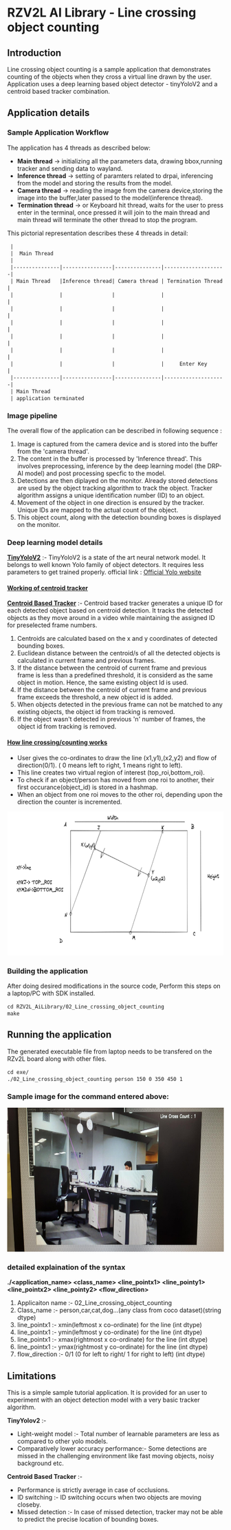 # RZV2L AI Library - Line crossing object counting

## Introduction
Line crossing object counting is a sample application that demonstrates counting of the objects when they cross a virtual line drawn by the user.
Application uses a deep learning based object detector - tinyYoloV2 and a centroid based tracker combination. 

## Application details

### Sample Application Workflow

The application has 4 threads as described below:
- **Main thread** -> initializing all the parameters data, drawing bbox,running tracker and sending data to wayland.
- **Inference thread** -> setting of paramters related to drpai, inferencing from the model and storing the results from the model.
- **Camera thread** -> reading the image from the camera device,storing the image into the buffer,later passed to the model(inference thread).
- **Termination thread** -> or Keyboard hit thread, waits for the user to press enter in the terminal, once pressed it will join to the main thread and main thread will terminate the other thread to stop the program.

This pictorial representation describes these 4 threads in detail:

     |
     |  Main Thread
     |
     |---------------|----------------|---------------|--------------------|
     | Main Thread   |Inference thread| Camera thread | Termination Thread |
     |               |                |               |                    |
     |               |                |               |                    |
     |               |                |               |                    |
     |               |                |               |                    |
     |               |                |               |                    |
     |               |                |               |     Enter Key      |
     |---------------|----------------|---------------|--------------------|
     | Main Thread
     | application terminated


### Image pipeline
The overall flow of the application can be described in following sequence :
1. Image is captured from the camera device and is stored into the buffer from the 'camera thread'.
2. The content in the buffer is processed by 'Inference thread'. This involves preprocessing, inference by the deep learning model (the DRP-AI model) and post processing specfic to the model.
3. Detections are then diplayed on the monitor. Already stored detections are used by the object tracking algorithm to track the object. Tracker algorithm assigns a unique identification number (ID) to an object.
4. Movement of the object in one direction is ensured by the tracker. Unique IDs are mapped to the actual count of the object. 
5. This object count, along with the detection bounding boxes is displayed on the monitor.

###  Deep learning model details

**<ins>TinyYoloV2</ins>** :- TinyYoloV2 is a state of the art neural network model. It belongs to well known Yolo family of object detectors. It requires less parameters to get  trained properly. official link : [ Official Yolo website](https://pjreddie.com/darknet/yolov2/) 

#### <ins>Working of centroid tracker</ins>
**<ins>Centroid Based Tracker</ins>** :- Centroid based tracker generates a unique ID for each detected object based on centroid detection. It tracks the detected objects as they move around in a video while maintaining the assigned ID for preselected frame numbers.

1. Centroids are calculated based on the x and y coordinates of detected bounding boxes.
2. Euclidean distance between the centroid/s of all the detected objects is calculated in current frame and previous frames.
3. If the distance between the centroid of current frame and previous frame is less than a predefined threshold, it is considerd as the same object in motion. Hence, the same existing object Id is used.
4. If the distance between the centroid of current frame and previous frame exceeds the threshold, a new object id is added.
5. When objects detected in the previous frame can not be matched to any existing objects, the object id from tracking is removed.
6. If the object wasn't detected in previous 'n' number of frames, the object id from tracking is removed.

#### <ins>How line crossing/counting works</ins>

- User gives the co-ordinates to draw the line (x1,y1),(x2,y2) and flow of direction(0/1). ( 0 means left to right, 1 means right to left).
- This line creates two virtual region of interest (top_roi,bottom_roi).
- To check if an object/person has moved from one roi to another, their first occurance(object_id) is stored in a hashmap.
- When an object from one roi moves to the other roi, depending upon the direction the counter is incremented.

<img src="./tracker_ss.png" alt="Sample application output"
     margin-right=10px; 
     width=600px;
     height=334px />

### Building the application
After doing desired modifications in the source code, Perform this steps on a laptop/PC with SDK installed.
~~~ 
cd RZV2L_AiLibrary/02_Line_crossing_object_counting
make
~~~

## Running the application
The generated executable file from laptop needs to be transfered on the RZv2L board along with other files.
~~~ 
cd exe/
./02_Line_crossing_object_counting person 150 0 350 450 1
~~~

### Sample image for the command entered above:

<img src="./sample_office.png" alt="Sample application output"
     margin-right=10px; 
     width=600px;
     height=334px />

### detailed explaination of the syntax

**./<application_name> <class_name> <line_pointx1> <line_pointy1> <line_pointx2> <line_pointy2> <flow_direction>**

1. Applicaiton name :- 02_Line_crossing_object_counting
2. Class_name :- person,car,cat,dog...(any class from coco dataset)(string dtype)
3. line_pointx1 :- xmin(leftmost x co-ordinate) for the line (int dtype)
4. line_pointx1 :- ymin(leftmost y co-ordinate) for the line (int dtype)
5. line_pointx1 :- xmax(rightmost x co-ordinate) for the line (int dtype)
6. line_pointx1 :- ymax(rightmost y co-ordinate) for the line (int dtype)
7. flow_direction :- 0/1 (0 for left to right/ 1 for right to left) (int dtype)

## Limitations
This is a simple sample tutorial application. It is provided for an user to experiment with an object detection model with a very basic tracker algorithm.
 
**TinyYolov2** :- 
- Light-weight model :- Total number of learnable parameters are less as compared to other yolo models.
- Comparatively lower accuracy performance:- Some detections are missed in the challenging environment like fast moving objects, noisy background etc.

**Centroid Based Tracker** :- 
- Performance is strictly average in case of occlusions.
- ID switching :- ID switching occurs when two objects are moving closeby.
- Missed detection :- In case of missed detection, tracker may not be able to predict the precise location of bounding boxes.

